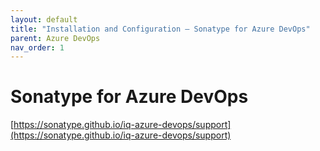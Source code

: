 ```yaml
---
layout: default
title: "Installation and Configuration – Sonatype for Azure DevOps"
parent: Azure DevOps
nav_order: 1
---
```


# Sonatype for Azure DevOps

[https://sonatype.github.io/iq-azure-devops/support](https://sonatype.github.io/iq-azure-devops/support)
